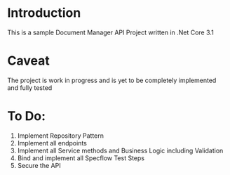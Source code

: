 # Introduction
This is a sample Document Manager API Project written in .Net Core 3.1

# Caveat
The project is work in progress and is yet to be completely implemented and fully tested

# To Do:
1. Implement Repository Pattern
2. Implement all endpoints
3. Implement all Service methods and Business Logic including Validation
4. Bind and implement all Specflow Test Steps
5. Secure the API


